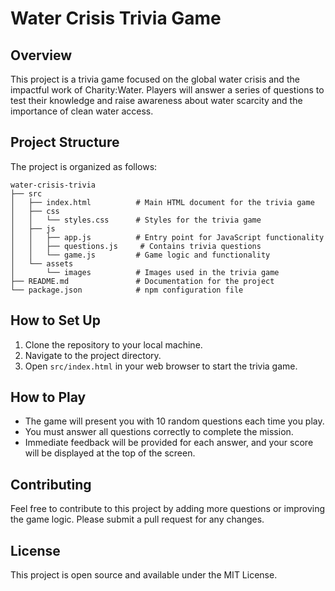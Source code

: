 # Water Crisis Trivia Game

## Overview
This project is a trivia game focused on the global water crisis and the impactful work of Charity:Water. Players will answer a series of questions to test their knowledge and raise awareness about water scarcity and the importance of clean water access.

## Project Structure
The project is organized as follows:

```
water-crisis-trivia
├── src
│   ├── index.html          # Main HTML document for the trivia game
│   ├── css
│   │   └── styles.css      # Styles for the trivia game
│   ├── js
│   │   ├── app.js          # Entry point for JavaScript functionality
│   │   ├── questions.js     # Contains trivia questions
│   │   └── game.js         # Game logic and functionality
│   └── assets
│       └── images          # Images used in the trivia game
├── README.md               # Documentation for the project
└── package.json            # npm configuration file
```

## How to Set Up
1. Clone the repository to your local machine.
2. Navigate to the project directory.
3. Open `src/index.html` in your web browser to start the trivia game.

## How to Play
- The game will present you with 10 random questions each time you play.
- You must answer all questions correctly to complete the mission.
- Immediate feedback will be provided for each answer, and your score will be displayed at the top of the screen.

## Contributing
Feel free to contribute to this project by adding more questions or improving the game logic. Please submit a pull request for any changes.

## License
This project is open source and available under the MIT License.